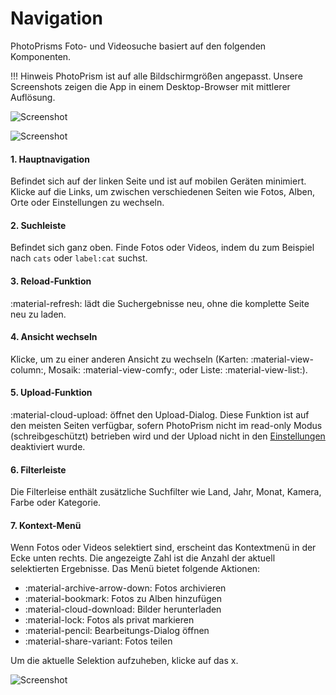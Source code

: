 # Navigation
PhotoPrisms Foto- und Videosuche basiert auf den folgenden Komponenten. 

!!! Hinweis
    PhotoPrism ist auf alle Bildschirmgrößen angepasst. Unsere Screenshots zeigen die App in einem Desktop-Browser mit mittlerer Auflösung.

![Screenshot](img/nav1edited.png)

![Screenshot](img/nav2edited.png)

#### 1. Hauptnavigation

Befindet sich auf der linken Seite und ist auf mobilen Geräten minimiert. Klicke auf die Links, um zwischen verschiedenen Seiten wie Fotos, Alben, Orte oder Einstellungen zu wechseln.

#### 2. Suchleiste

Befindet sich ganz oben. Finde Fotos oder Videos, indem du zum Beispiel nach `cats` oder `label:cat` suchst.

#### 3. Reload-Funktion

:material-refresh: lädt die Suchergebnisse neu, ohne die komplette Seite neu zu laden.

#### 4. Ansicht wechseln

Klicke, um zu einer anderen Ansicht zu wechseln (Karten: :material-view-column:, Mosaik: :material-view-comfy:, oder Liste: :material-view-list:).

#### 5. Upload-Funktion

:material-cloud-upload: öffnet den Upload-Dialog. Diese Funktion ist auf den meisten Seiten verfügbar, sofern PhotoPrism nicht im read-only Modus (schreibgeschützt) betrieben wird und der Upload nicht in den  [Einstellungen](settings/general.md) deaktiviert wurde.

#### 6. Filterleiste

Die Filterleise enthält zusätzliche Suchfilter wie Land, Jahr, Monat, Kamera, Farbe oder Kategorie.

#### 7. Kontext-Menü

Wenn Fotos oder Videos selektiert sind, erscheint das Kontextmenü in der Ecke unten rechts. Die angezeigte Zahl ist die Anzahl der aktuell selektierten Ergebnisse. Das Menü bietet folgende Aktionen:

* :material-archive-arrow-down: Fotos archivieren
* :material-bookmark: Fotos zu Alben hinzufügen
* :material-cloud-download: Bilder herunterladen
* :material-lock: Fotos als privat markieren
* :material-pencil: Bearbeitungs-Dialog öffnen
* :material-share-variant: Fotos teilen

Um die aktuelle Selektion aufzuheben, klicke auf das x.

![Screenshot](img/nav3edited.png)
